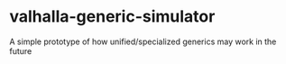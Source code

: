 # valhalla-generic-simulator
A simple prototype of how unified/specialized generics may work in the future
